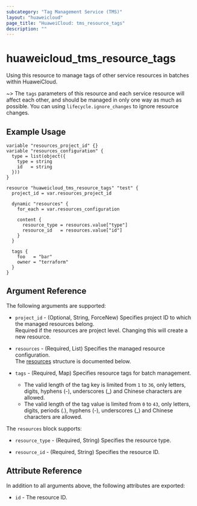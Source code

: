 ```yaml
---
subcategory: "Tag Management Service (TMS)"
layout: "huaweicloud"
page_title: "HuaweiCloud: tms_resource_tags"
description: ""
---
```


# huaweicloud_tms_resource_tags

Using this resource to manage tags of other service resources in batches within HuaweiCloud.

~> The `tags` parameters of this resource and each service resource will affect each other, and should be managed in
only one way as much as possible. You can using `lifecycle.ignore_changes` to ignore resource changes.

## Example Usage

```hcl
variable "resources_project_id" {}
variable "resources_configuration" {
  type = list(object({
    type = string
    id   = string
  }))
}

resource "huaweicloud_tms_resource_tags" "test" {
  project_id = var.resources_project_id

  dynamic "resources" {
    for_each = var.resources_configuration

    content {
      resource_type = resources.value["type"]
      resource_id   = resources.value["id"]
    }
  }

  tags {
    foo   = "bar"
    owner = "terraform"
  }
}
```

## Argument Reference

The following arguments are supported:

* `project_id` - (Optional, String, ForceNew) Specifies project ID to which the managed resources belong.  
  Required if the resources are project level. Changing this will create a new resource.

* `resources` - (Required, List) Specifies the managed resource configuration.  
  The [resources](#tags_resources) structure is documented below.

* `tags` - (Required, Map) Specifies resource tags for batch management.
  + The valid length of the tag key is limited from `1` to `36`, only letters, digits, hyphens (-), underscores (_) and
  Chinese characters are allowed.
  + The valid length of the tag value is limited from `0` to `43`, only letters, digits, periods (.), hyphens (-),
  underscores (_) and Chinese characters are allowed.

<a name="tags_resources"></a>
The `resources` block supports:

* `resource_type` - (Required, String) Specifies the resource type.

* `resource_id` - (Required, String) Specifies the resource ID.

## Attribute Reference

In addition to all arguments above, the following attributes are exported:

* `id` - The resource ID.
